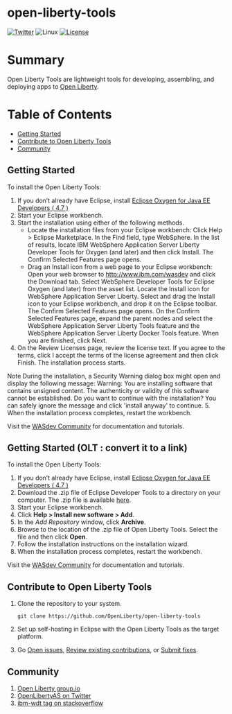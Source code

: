 # open-liberty-tools

[![Twitter](https://img.shields.io/twitter/url/http/shields.io.svg?style=social)](https://twitter.com/OpenLibertyAS)
![Linux](https://img.shields.io/badge/os-linux-green.svg?style=flat)
[![License](https://img.shields.io/badge/License-EPL%201.0-green.svg)](https://opensource.org/licenses/EPL-1.0)

# Summary
Open Liberty Tools are lightweight tools for developing, assembling, and deploying apps to [Open Liberty](https://github.com/OpenLiberty/open-liberty).

# Table of Contents
* [Getting Started](https://github.com/OpenLiberty/open-liberty-tools#getting-started)
* [Contribute to Open Liberty Tools](https://github.com/OpenLiberty/open-liberty-tools#contribute-to-open-liberty-tools)
* [Community](https://github.com/OpenLiberty/open-liberty-tools#community)

## Getting Started 

To install the Open Liberty Tools:
1. If you don’t already have Eclipse, install [Eclipse Oxygen for Java EE Developers ( 4.7 )](https://www.eclipse.org/downloads/packages/eclipse-ide-java-ee-developers/oxygenr)
2. Start your Eclipse workbench.
3. Start the installation using either of the following methods.
    * Locate the installation files from your Eclipse workbench:
        Click Help > Eclipse Marketplace.
        In the Find field, type WebSphere.
        In the list of results, locate IBM WebSphere Application Server Liberty Developer Tools for Oxygen (and later) and then click Install. The Confirm Selected Features page opens.
    * Drag an Install icon from a web page to your Eclipse workbench:
        Open your web browser to http://www.ibm.com/wasdev and click the Download tab.
        Select WebSphere Developer Tools for Eclipse Oxygen (and later) from the asset list.
        Locate the Install icon for WebSphere Application Server Liberty. 
        Select and drag the Install icon to your Eclipse workbench, and drop it on the Eclipse toolbar. The Confirm Selected Features page opens.
    On the Confirm Selected Features page, expand the parent nodes and select the WebSphere Application Server  Liberty Tools feature and the WebSphere Application Server  Liberty Docker Tools feature. When you are finished, click Next.
4. On the Review Licenses page, review the license text. If you agree to the terms, click I accept the terms of the license agreement and then click Finish. The installation process starts.
    
  Note
    During the installation, a Security Warning dialog box might open and display the following message:
    Warning: You are installing software that contains unsigned content. The authenticity or validity of this software cannot   be established. Do you want to continue with the installation?
You can safely ignore the message and click 'install anyway' to continue.
5. When the installation process completes, restart the workbench.

Visit the [WASdev Community](https://developer.ibm.com/wasdev/) for documentation and tutorials.

## Getting Started (OLT : convert it to a link)

To install the Open Liberty Tools:
1. If you don’t already have Eclipse, install [Eclipse Oxygen for Java EE Developers ( 4.7 )](https://www.eclipse.org/downloads/packages/eclipse-ide-java-ee-developers/oxygenr)
2. Download the .zip file of Eclipse Developer Tools to a directory on your computer. The .zip file is available [here](http://openliberty.io/downloads/).
3. Start your Eclipse workbench.
4. Click **Help > Install new software > Add**.
5. In the *Add Repository* window, click **Archive**.
6. Browse to the location of the .zip file of Open Liberty Tools. Select the file and then click **Open**.
7. Follow the installation instructions on the installation wizard.
8. When the installation process completes, restart the workbench.

Visit the [WASdev Community](https://developer.ibm.com/wasdev/) for documentation and tutorials.

## Contribute to Open Liberty Tools
1. Clone the repository to your system.

    ```git clone https://github.com/OpenLiberty/open-liberty-tools```

2. Set up self-hosting in Eclipse with the Open Liberty Tools as the target platform.

3. Go [Open issues](https://github.com/OpenLiberty/open-liberty-tools/issues), [Review existing contributions](https://github.com/OpenLiberty/open-liberty-tools/pulls), or [Submit fixes](https://github.com/OpenLiberty/open-liberty-tools/blob/master/CONTRIBUTING.md).

## Community
1. [Open Liberty group.io](https://groups.io/g/openliberty)
2. [OpenLibertyAS on Twitter](https://twitter.com/OpenLibertyAS)
3. [ibm-wdt tag on stackoverflow](https://stackoverflow.com/questions/tagged/ibm-wdt)

